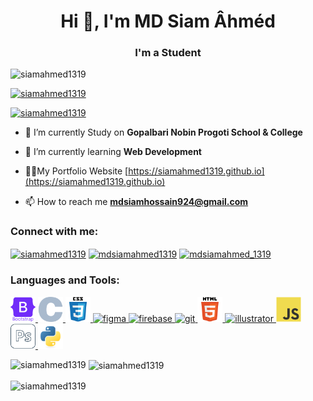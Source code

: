 <h1 align="center">Hi 👋, I'm MD Siam Âhméd</h1>
<h3 align="center">I'm a Student</h3>

<p align="left"> <img src="https://komarev.com/ghpvc/?username=siamahmed1319&label=Profile%20views&color=0e75b6&style=flat" alt="siamahmed1319" /> </p>

<p align="left"> <a href="https://github.com/ryo-ma/github-profile-trophy"><img src="https://github-profile-trophy.vercel.app/?username=siamahmed1319" alt="siamahmed1319" /></a> </p>

<p align="left"> <a href="https://twitter.com/siamahmed1319" target="blank"><img src="https://img.shields.io/twitter/follow/siamahmed1319?logo=twitter&style=for-the-badge" alt="siamahmed1319" /></a> </p>

- 🔭 I’m currently Study on **Gopalbari Nobin Progoti School & College**

- 🌱 I’m currently learning **Web Development**

- 👨‍💻My Portfolio Website [https://siamahmed1319.github.io](https://siamahmed1319.github.io)

- 📫 How to reach me **mdsiamhossain924@gmail.com**

<h3 align="left">Connect with me:</h3>
<p align="left">
<a href="https://twitter.com/siamahmed1319" target="blank"><img align="center" src="https://raw.githubusercontent.com/rahuldkjain/github-profile-readme-generator/master/src/images/icons/Social/twitter.svg" alt="siamahmed1319" height="30" width="40" /></a>
<a href="https://fb.com/mdsiamahmed1319" target="blank"><img align="center" src="https://raw.githubusercontent.com/rahuldkjain/github-profile-readme-generator/master/src/images/icons/Social/facebook.svg" alt="mdsiamahmed1319" height="30" width="40" /></a>
<a href="https://instagram.com/mdsiamahmed_1319" target="blank"><img align="center" src="https://raw.githubusercontent.com/rahuldkjain/github-profile-readme-generator/master/src/images/icons/Social/instagram.svg" alt="mdsiamahmed_1319" height="30" width="40" /></a>
</p>

<h3 align="left">Languages and Tools:</h3>
<p align="left"> <a href="https://getbootstrap.com" target="_blank" rel="noreferrer"> <img src="https://raw.githubusercontent.com/devicons/devicon/master/icons/bootstrap/bootstrap-plain-wordmark.svg" alt="bootstrap" width="40" height="40"/> </a> <a href="https://www.cprogramming.com/" target="_blank" rel="noreferrer"> <img src="https://raw.githubusercontent.com/devicons/devicon/master/icons/c/c-original.svg" alt="c" width="40" height="40"/> </a> <a href="https://www.w3schools.com/css/" target="_blank" rel="noreferrer"> <img src="https://raw.githubusercontent.com/devicons/devicon/master/icons/css3/css3-original-wordmark.svg" alt="css3" width="40" height="40"/> </a> <a href="https://www.figma.com/" target="_blank" rel="noreferrer"> <img src="https://www.vectorlogo.zone/logos/figma/figma-icon.svg" alt="figma" width="40" height="40"/> </a> <a href="https://firebase.google.com/" target="_blank" rel="noreferrer"> <img src="https://www.vectorlogo.zone/logos/firebase/firebase-icon.svg" alt="firebase" width="40" height="40"/> </a> <a href="https://git-scm.com/" target="_blank" rel="noreferrer"> <img src="https://www.vectorlogo.zone/logos/git-scm/git-scm-icon.svg" alt="git" width="40" height="40"/> </a> <a href="https://www.w3.org/html/" target="_blank" rel="noreferrer"> <img src="https://raw.githubusercontent.com/devicons/devicon/master/icons/html5/html5-original-wordmark.svg" alt="html5" width="40" height="40"/> </a> <a href="https://www.adobe.com/in/products/illustrator.html" target="_blank" rel="noreferrer"> <img src="https://www.vectorlogo.zone/logos/adobe_illustrator/adobe_illustrator-icon.svg" alt="illustrator" width="40" height="40"/> </a> <a href="https://developer.mozilla.org/en-US/docs/Web/JavaScript" target="_blank" rel="noreferrer"> <img src="https://raw.githubusercontent.com/devicons/devicon/master/icons/javascript/javascript-original.svg" alt="javascript" width="40" height="40"/> </a> <a href="https://www.photoshop.com/en" target="_blank" rel="noreferrer"> <img src="https://raw.githubusercontent.com/devicons/devicon/master/icons/photoshop/photoshop-line.svg" alt="photoshop" width="40" height="40"/> </a> <a href="https://www.python.org" target="_blank" rel="noreferrer"> <img src="https://raw.githubusercontent.com/devicons/devicon/master/icons/python/python-original.svg" alt="python" width="40" height="40"/> </a> </p>

<p><img align="left" src="https://github-readme-stats.vercel.app/api/top-langs?username=siamahmed1319&show_icons=true&locale=en&layout=compact" alt="siamahmed1319" /></p>

<p>&nbsp;<img align="center" src="https://github-readme-stats.vercel.app/api?username=siamahmed1319&show_icons=true&locale=en" alt="siamahmed1319" /></p>

<p><img align="center" src="https://github-readme-streak-stats.herokuapp.com/?user=siamahmed1319&" alt="siamahmed1319" /></p>
